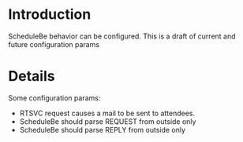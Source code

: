 # Introduction #

ScheduleBe behavior can be configured. This is a draft of current and future configuration params

# Details #

Some configuration params:
  * RTSVC request causes a mail to be sent to attendees.
  * ScheduleBe should parse REQUEST from outside only
  * ScheduleBe should parse REPLY from outside only